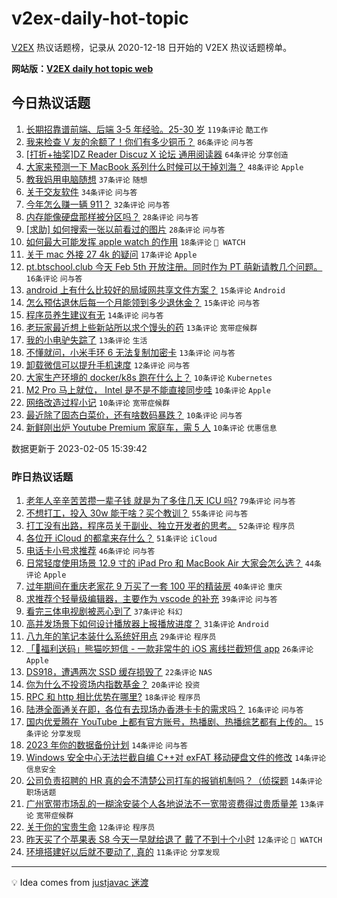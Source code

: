 # v2ex-daily-hot-topic

[V2EX](https://www.v2ex.com/) 热议话题榜，记录从 2020-12-18 日开始的 V2EX 热议话题榜单。

**网站版：[V2EX daily hot topic web](https://boojack.github.io/v2ex-daily-hot-topic-web/)**

## 今日热议话题

<!-- TODAY BEGIN -->

1. [长期招靠谱前端、后端 3-5 年经验。25-30 岁](https://www.v2ex.com/t/913339) `119条评论` `酷工作`
1. [我来检查 V 友的余额了！你们有多少铜币？](https://www.v2ex.com/t/913305) `86条评论` `问与答`
1. [[打折+抽奖]DZ Reader Discuz X 论坛 通用阅读器](https://www.v2ex.com/t/913297) `64条评论` `分享创造`
1. [大家来预测一下 MacBook 系列什么时候可以干掉刘海？](https://www.v2ex.com/t/913314) `48条评论` `Apple`
1. [教我妈用电脑随想](https://www.v2ex.com/t/913276) `37条评论` `随想`
1. [关于交友软件](https://www.v2ex.com/t/913278) `34条评论` `问与答`
1. [今年怎么赚一辆 911？](https://www.v2ex.com/t/913358) `32条评论` `问与答`
1. [内存能像硬盘那样被分区吗？](https://www.v2ex.com/t/913266) `28条评论` `问与答`
1. [[求助] 如何搜索一张以前看过的图片](https://www.v2ex.com/t/913386) `28条评论` `问与答`
1. [如何最大可能发挥 apple watch 的作用](https://www.v2ex.com/t/913363) `18条评论` ` WATCH`
1. [关于 mac 外接 27 4k 的疑问](https://www.v2ex.com/t/913342) `17条评论` `Apple`
1. [pt.btschool.club 今天 Feb 5th 开放注册。同时作为 PT 萌新请教几个问题。](https://www.v2ex.com/t/913270) `16条评论` `问与答`
1. [android 上有什么比较好的局域网共享文件方案？](https://www.v2ex.com/t/913410) `15条评论` `Android`
1. [怎么预估退休后每一个月能领到多少退休金？](https://www.v2ex.com/t/913296) `15条评论` `问与答`
1. [程序员养生建议有无](https://www.v2ex.com/t/913357) `14条评论` `问与答`
1. [老玩家最近想上些新站所以求个馒头的药](https://www.v2ex.com/t/913411) `13条评论` `宽带症候群`
1. [我的小电驴失踪了](https://www.v2ex.com/t/913377) `13条评论` `生活`
1. [不懂就问，小米手环 6 无法复制加密卡](https://www.v2ex.com/t/913271) `13条评论` `问与答`
1. [卸载微信可以提升手机速度](https://www.v2ex.com/t/913374) `12条评论` `问与答`
1. [大家生产环境的 docker/k8s 跑在什么上？](https://www.v2ex.com/t/913409) `10条评论` `Kubernetes`
1. [M2 Pro 马上就位， Intel 是不是不能直接同步哇](https://www.v2ex.com/t/913395) `10条评论` `Apple`
1. [网络改造过程小记](https://www.v2ex.com/t/913360) `10条评论` `宽带症候群`
1. [最近除了固态白菜价，还有啥数码暴跌？](https://www.v2ex.com/t/913349) `10条评论` `问与答`
1. [新鲜刚出炉 Youtube Premium 家庭车，需 5 人](https://www.v2ex.com/t/913341) `10条评论` `优惠信息`

数据更新于 2023-02-05 15:39:42

<!-- TODAY END -->

### 昨日热议话题

<!-- YESTERDAY BEGIN -->

1. [老年人辛辛苦苦攒一辈子钱 就是为了多住几天 ICU 吗?](https://www.v2ex.com/t/913080) `79条评论` `问与答`
1. [不想打工，投入 30w 能干啥？买个教训？](https://www.v2ex.com/t/913106) `55条评论` `问与答`
1. [打工没有出路，程序员关于副业、独立开发者的思考。](https://www.v2ex.com/t/913117) `52条评论` `程序员`
1. [各位开 iCloud 的都拿来存什么？](https://www.v2ex.com/t/913094) `51条评论` `iCloud`
1. [电话卡小号求推荐](https://www.v2ex.com/t/913135) `46条评论` `问与答`
1. [日常轻度使用场景 12.9 寸的 iPad Pro 和 MacBook Air 大家会怎么选？](https://www.v2ex.com/t/913090) `44条评论` `Apple`
1. [过年期间在重庆老家花 9 万买了一套 100 平的精装房](https://www.v2ex.com/t/913161) `40条评论` `重庆`
1. [求推荐个轻量级编辑器，主要作为 vscode 的补充](https://www.v2ex.com/t/913193) `39条评论` `问与答`
1. [看完三体电视剧被恶心到了](https://www.v2ex.com/t/913149) `37条评论` `科幻`
1. [高并发场景下如何设计播放器上报播放进度？](https://www.v2ex.com/t/913096) `31条评论` `Android`
1. [八九年的笔记本装什么系统好用点](https://www.v2ex.com/t/913203) `29条评论` `程序员`
1. [「🎉福利送码」熊猫吃短信 - 一款非常牛的 iOS 离线拦截短信 app](https://www.v2ex.com/t/913200) `26条评论` `Apple`
1. [DS918，遭遇两次 SSD 缓存损毁了](https://www.v2ex.com/t/913191) `22条评论` `NAS`
1. [你为什么不投资场内指数基金？](https://www.v2ex.com/t/913209) `20条评论` `投资`
1. [RPC 和 http 相比优势在哪里?](https://www.v2ex.com/t/913233) `18条评论` `程序员`
1. [陆港全面通关在即，各位有去现场办香港卡卡的需求吗？](https://www.v2ex.com/t/913116) `16条评论` `问与答`
1. [国内优爱腾在 YouTube 上都有官方账号，热播剧、热播综艺都有上传的。](https://www.v2ex.com/t/913223) `15条评论` `分享发现`
1. [2023 年你的数据备份计划](https://www.v2ex.com/t/913222) `14条评论` `问与答`
1. [Windows 安全中心无法拦截自编 C++对 exFAT 移动硬盘文件的修改](https://www.v2ex.com/t/913157) `14条评论` `信息安全`
1. [公司负责招聘的 HR 真的会不清楚公司打车的报销机制吗？（侦探题](https://www.v2ex.com/t/913137) `14条评论` `职场话题`
1. [广州宽带市场乱的一糊涂安装个人各地说法不一宽带资费得过贵质量差](https://www.v2ex.com/t/913123) `13条评论` `宽带症候群`
1. [关于你的宝贵生命](https://www.v2ex.com/t/913180) `12条评论` `程序员`
1. [昨天买了个苹果表 S8 今天一早就给退了 戴了不到十个小时](https://www.v2ex.com/t/913108) `12条评论` ` WATCH`
1. [环境搭建好以后就不要动了, 真的](https://www.v2ex.com/t/913201) `11条评论` `分享发现`

<!-- YESTERDAY END -->

---

💡 Idea comes from [justjavac 迷渡](https://github.com/justjavac/)
